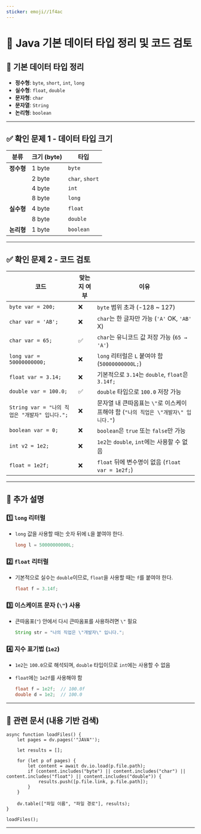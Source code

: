 ```yaml
---
sticker: emoji//1f4ac
---
```

# 📝 **Java 기본 데이터 타입 정리 및 코드 검토**

## 📌 **기본 데이터 타입 정리**

- **정수형**: `byte`, `short`, `int`, `long`
- **실수형**: `float`, `double`
- **문자형**: `char`
- **문자열**: `String`
- **논리형**: `boolean`

---

## ✅ **확인 문제 1 - 데이터 타입 크기**

|**분류**|**크기 (byte)**|**타입**|
|---|---|---|
|**정수형**|1 byte|`byte`|
||2 byte|`char`, `short`|
||4 byte|`int`|
||8 byte|`long`|
|**실수형**|4 byte|`float`|
||8 byte|`double`|
|**논리형**|1 byte|`boolean`|

---

## ✅ **확인 문제 2 - 코드 검토**

| **코드**                              | **맞는지 여부** | **이유**                                                |
| ----------------------------------- | ---------- | ----------------------------------------------------- |
| `byte var = 200;`                   | ❌          | `byte` 범위 초과 (-128 ~ 127)                             |
| `char var = 'AB';`                  | ❌          | `char`는 한 글자만 가능 (`'A'` OK, `'AB'` X)                 |
| `char var = 65;`                    | ✅          | `char`는 유니코드 값 저장 가능 (`65 → 'A'`)                     |
| `long var = 50000000000;`           | ❌          | `long` 리터럴은 `L` 붙여야 함 (`50000000000L;`)               |
| `float var = 3.14;`                 | ❌          | 기본적으로 `3.14`는 `double`, `float`은 `3.14f;`             |
| `double var = 100.0;`               | ✅          | `double` 타입으로 `100.0` 저장 가능                           |
| `String var = "나의 직업은 "개발자" 입니다.";` | ❌          | 문자열 내 큰따옴표는 `\"`로 이스케이프해야 함 (`"나의 직업은 \"개발자\" 입니다."`) |
| `boolean var = 0;`                  | ❌          | `boolean`은 `true` 또는 `false`만 가능                      |
| `int v2 = 1e2;`                     | ❌          | `1e2`는 `double`, `int`에는 사용할 수 없음                     |
| `float = 1e2f;`                     | ❌          | `float` 뒤에 변수명이 없음 (`float var = 1e2f;`)              |

---

## 🔎 **추가 설명**

### 1️⃣ **`long` 리터럴**

- `long` 값을 사용할 때는 숫자 뒤에 `L`을 붙여야 한다.
    
    ```java
    long l = 50000000000L;
    ```
    

### 2️⃣ **`float` 리터럴**

- 기본적으로 실수는 `double`이므로, `float`을 사용할 때는 `f`를 붙여야 한다.
    
    ```java
    float f = 3.14f;
    ```
    

### 3️⃣ **이스케이프 문자 (`\"`) 사용**

- 큰따옴표(`"`) 안에서 다시 큰따옴표를 사용하려면 `\"` 필요
    
    ```java
    String str = "나의 직업은 \"개발자\" 입니다.";
    ```
    

### 4️⃣ **지수 표기법 (`1e2`)**

- `1e2`는 `100.0`으로 해석되며, `double` 타입이므로 `int`에는 사용할 수 없음
- `float`에는 `1e2f`를 사용해야 함
    
    ```java
    float f = 1e2f;  // 100.0f
    double d = 1e2;  // 100.0
    ```
    

---

## 📌 **관련 문서** (내용 기반 검색)

```dataviewjs
async function loadFiles() {
    let pages = dv.pages('"JAVA"');  

    let results = [];

    for (let p of pages) {
        let content = await dv.io.load(p.file.path); 
        if (content.includes("byte") || content.includes("char") || content.includes("float") || content.includes("double")) {
            results.push([p.file.link, p.file.path]); 
        }
    }

    dv.table(["파일 이름", "파일 경로"], results);
}

loadFiles();
```

---
